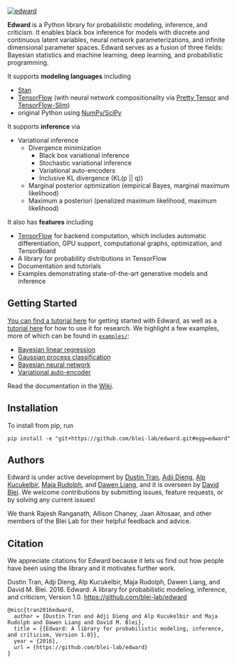 [![edward](http://dustintran.com/img/blackbox_200.png)](http://www.erikolofsen.com/blackbox.html)

__Edward__ is a Python library for probabilistic modeling, inference,
and criticism. It enables black box inference for models with discrete
and continuous latent variables, neural network parameterizations, and
infinite dimensional parameter spaces. Edward serves as a fusion of
three fields: Bayesian statistics and machine learning, deep learning,
and probabilistic programming.

It supports __modeling languages__ including

* [Stan](http://mc-stan.org)
* [TensorFlow](https://www.tensorflow.org) (with neural network compositionality via [Pretty Tensor](https://github.com/google/prettytensor) and [TensorFlow-Slim](https://github.com/tensorflow/models/blob/master/inception/inception/slim/README.md))
* original Python using [NumPy/SciPy](http://scipy.org/)

It supports __inference__ via

* Variational inference
  * Divergence minimization
    * Black box variational inference
    * Stochastic variational inference
    * Variational auto-encoders
    * Inclusive KL divergence (KL(p || q))
  * Marginal posterior optimization (empirical Bayes, marginal maximum likelihood)
  * Maximum a posteriori (penalized maximum likelihood, maximum likelihood)

It also has __features__ including

* [TensorFlow](https://www.tensorflow.org) for backend computation, which includes automatic differentiation, GPU support, computational graphs, optimization, and TensorBoard
* A library for probability distributions in TensorFlow
* Documentation and tutorials
* Examples demonstrating state-of-the-art generative models and inference

## Getting Started

[You can find a tutorial here](https://github.com/blei-lab/edward/wiki/Tutorial)
for getting started with Edward, as well as a
[tutorial here](https://github.com/blei-lab/edward/wiki/Tutorial-for-Research)
for how to use it for research. We highlight a few examples, more of
which can be found in [`examples/`](examples/):

* [Bayesian linear regression](examples/bayesian_linear_regression.py)
* [Gaussian process classification](examples/gp_classification.py)
* [Bayesian neural network](examples/bayesian_nn.py)
* [Variational auto-encoder](examples/convolutional_vae.py)

Read the documentation in the [Wiki](https://github.com/blei-lab/edward/wiki).

## Installation

To install from pip, run
```{bash}
pip install -e "git+https://github.com/blei-lab/edward.git#egg=edward"
```

## Authors

Edward is under active development by [Dustin Tran](http://dustintran.com), [Adji Dieng](http://stat.columbia.edu/~diengadji/), [Alp Kucukelbir](http://www.proditus.com/), [Maja Rudolph](http://maja-rita-rudolph.com/), and [Dawen Liang](http://www.ee.columbia.edu/~dliang/), and it is overseen by [David Blei](http://www.cs.columbia.edu/~blei/). We welcome contributions by submitting issues, feature requests, or by solving any current issues!

We thank Rajesh Ranganath, Allison Chaney, Jaan Altosaar, and other members of the Blei Lab for their helpful feedback and advice.

## Citation

We appreciate citations for Edward because it lets us find out how
people have been using the library and it motivates further work.

Dustin Tran, Adji Dieng, Alp Kucukelbir, Maja Rudolph, Dawen Liang, and David M. Blei. 2016. Edward: A library for probabilistic modeling, inference, and criticism, Version 1.0. https://github.com/blei-lab/edward
```
@misc{tran2016edward,
  author = {Dustin Tran and Adji Dieng and Alp Kucukelbir and Maja Rudolph and Dawen Liang and David M. Blei},
  title = {{Edward: A library for probabilistic modeling, inference, and criticism, Version 1.0}},
  year = {2016},
  url = {https://github.com/blei-lab/edward}
}
```
